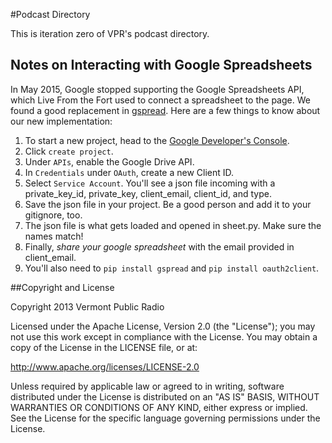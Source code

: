 #Podcast Directory

This is iteration zero of VPR's podcast directory.

## Notes on Interacting with Google Spreadsheets

In May 2015, Google stopped supporting the Google Spreadsheets API, which Live From the Fort used to connect a spreadsheet to the page. We found a good replacement in [gspread](https://github.com/burnash/gspread). Here are a few things to know about our new implementation:

1. To start a new project, head to the [Google Developer's Console](https://console.developers.google.com/project).
1. Click `create project`.
1. Under `APIs`, enable the Google Drive API.
1. In `Credentials` under `OAuth`, create a new Client ID.
1. Select `Service Account`. You'll see a json file incoming with a private_key_id, private_key, client_email, client_id, and type.
1. Save the json file in your project. Be a good person and add it to your gitignore, too.
1. The json file is what gets loaded and opened in sheet.py. Make sure the names match!
1. Finally, *share your google spreadsheet* with the email provided in client_email.
1. You'll also need to `pip install gspread` and `pip install oauth2client`.


##Copyright and License

Copyright 2013 Vermont Public Radio

Licensed under the Apache License, Version 2.0 (the "License"); you may not use this work except in compliance with the License.
You may obtain a copy of the License in the LICENSE file, or at:

http://www.apache.org/licenses/LICENSE-2.0

Unless required by applicable law or agreed to in writing, software distributed under the License is distributed on an "AS IS" BASIS,
WITHOUT WARRANTIES OR CONDITIONS OF ANY KIND, either express or implied. See the License for the specific language
governing permissions under the License.

